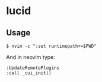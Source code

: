 # lucid

## Usage

```
$ nvim -c ":set runtimepath+=$PWD"
```

And in neovim type:

```
:UpdateRemotePlugins
:call _cui_init()
```
